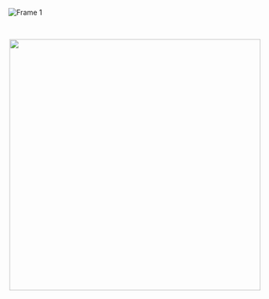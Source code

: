 
![Frame 1](https://user-images.githubusercontent.com/91594496/216085250-1f2919d2-5905-4c1b-9a21-347c3d77e3ac.jpg)
<br>

<br>

<p align="center">
<a href="https://git.io/streak-stats"><img width="500" src="https://streak-stats.demolab.com?user=solveigrebnord&hide_border=true&date_format=j%20M%5B%20Y%5D&mode=weekly&ring=DDAAA4&fire=D38585&background=00000000&stroke=DD948C&currStreakNum=FFFFFF&sideNums=DDAAA4&currStreakLabel=FFFFFF&dates=CECECEEC&sideLabels=FFFFFF"/></a>
</p>
